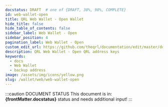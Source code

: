 ```yaml
---
docstatus: DRAFT  # one of {DRAFT, 30%, 90%, COMPLETE}
id: web-wallet-open
title: QRL Web Wallet - Open Wallet
hide_title: false
hide_table_of_contents: false
sidebar_label: Web Wallet - Open 
sidebar_position: 4
pagination_label: Web Wallet - Open
custom_edit_url: https://github.com/theqrl/documentation/edit/master/docs/basics/what-is-qrl.md
description: QRL Web Wallet - Open QRL address keys
keywords:
  - docs
  - Web Wallet
  - backup address
image: /assets/img/icons/yellow.png
slug: /wallet/web/web-wallet-open
---
```


:::caution DOCUMENT STATUS 
<span>This document is in: <b>{frontMatter.docstatus}</b> status and needs additional input!</span>
:::